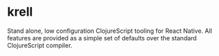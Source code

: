 # krell

Stand alone, low configuration ClojureScript tooling for React Native. All features
are provided as a simple set of defaults over the standard ClojureScript compiler.
